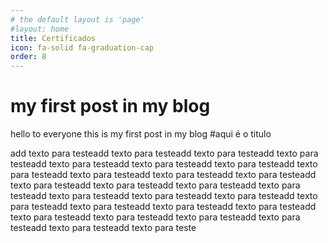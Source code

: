 ```yaml
---
# the default layout is 'page'
#layout: home
title: Certificados
icon: fa-solid fa-graduation-cap
order: 8
---
```



# my first post in my blog


hello to everyone this is my first post in my blog
#aqui é o titulo

add texto para testeadd texto para testeadd texto para testeadd texto para testeadd texto para testeadd texto para testeadd texto para testeadd texto para testeadd texto para testeadd texto para testeadd texto para testeadd texto para testeadd texto para testeadd texto para testeadd texto para testeadd texto para testeadd texto para testeadd texto para testeadd texto para testeadd texto para testeadd texto para testeadd texto para testeadd texto para testeadd texto para testeadd texto para testeadd texto para testeadd texto para testeadd texto para teste
